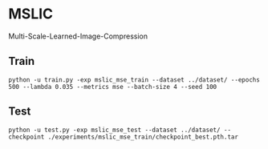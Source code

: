 # MSLIC

Multi-Scale-Learned-Image-Compression

## Train

```
python -u train.py -exp mslic_mse_train --dataset ../dataset/ --epochs 500 --lambda 0.035 --metrics mse --batch-size 4 --seed 100 
```

## Test

```
python -u test.py -exp mslic_mse_test --dataset ../dataset/ --checkpoint ./experiments/mslic_mse_train/checkpoint_best.pth.tar
```

